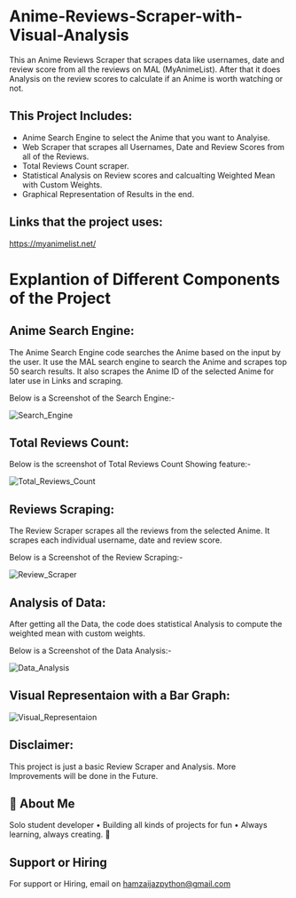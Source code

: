 # Anime-Reviews-Scraper-with-Visual-Analysis

This an Anime Reviews Scraper that scrapes data like usernames, date and review score from all the reviews on MAL (MyAnimeList). After that it does Analysis on the review scores to calculate if an Anime is worth watching or not.

## This Project Includes:

- Anime Search Engine to select the Anime that you want to Analyise.
- Web Scraper that scrapes all Usernames, Date and Review Scores from all of the Reviews.
- Total Reviews Count scraper.
- Statistical Analysis on Review scores and calcualting Weighted Mean with Custom Weights.
- Graphical Representation of Results in the end.

## Links that the project uses:

https://myanimelist.net/

# Explantion of Different Components of the Project

## Anime Search Engine:

The Anime Search Engine code searches the Anime based on the input by the user. It use the MAL search engine to search the Anime and scrapes top 50 search results. It also scrapes the Anime ID of the selected Anime for later use in Links and scraping.

Below is a Screenshot of the Search Engine:-

![Search_Engine](https://github.com/user-attachments/assets/5dcb6039-4613-4439-b66c-1998e6363a1d)

## Total Reviews Count:

Below is the screenshot of Total Reviews Count Showing feature:-

![Total_Reviews_Count](https://github.com/user-attachments/assets/c3f7b1dd-a77d-474b-8b60-2300c88f0ac4)

## Reviews Scraping:

The Review Scraper scrapes all the reviews from the selected Anime. It scrapes each individual username, date and review score.

Below is a Screenshot of the Review Scraping:-

![Review_Scraper](https://github.com/user-attachments/assets/a278ae60-1c60-476e-b492-04eeac9a01fe)

## Analysis of Data:

After getting all the Data, the code does statistical Analysis to compute the weighted mean with custom weights.

Below is a Screenshot of the Data Analysis:-

![Data_Analysis](https://github.com/user-attachments/assets/a865a710-b22a-47a5-9e98-3d2477039ca9)

## Visual Representaion with a Bar Graph:

![Visual_Representaion](https://github.com/user-attachments/assets/002429c2-2c17-4429-a964-5fbec80f045c)

## Disclaimer:

This project is just a basic Review Scraper and Analysis. More Improvements will be done in the Future.

## 🚀 About Me
Solo student developer • Building all kinds of projects for fun • Always learning, always creating. 🚀


## Support or Hiring

For support or Hiring, email on hamzaijazpython@gmail.com

